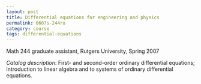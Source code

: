 ```yaml
---
layout: post
title: Differential equations for engineering and physics
permalink: 0607s-244ru
category: course
tags: differential-equations
---
```


Math 244 graduate assistant, Rutgers University, Spring 2007<!--more-->

*Catalog description*: First- and second-order ordinary differential equations; introduction to linear algebra and to systems of ordinary differential equations.
